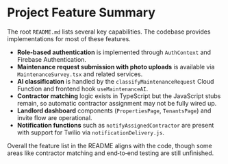 # Project Feature Summary

The root `README.md` lists several key capabilities. The codebase provides implementations for most of these features.

- **Role-based authentication** is implemented through `AuthContext` and Firebase Authentication.
- **Maintenance request submission with photo uploads** is available via `MaintenanceSurvey.tsx` and related services.
- **AI classification** is handled by the `classifyMaintenanceRequest` Cloud Function and frontend hook `useMaintenanceAI`.
- **Contractor matching** logic exists in TypeScript but the JavaScript stubs remain, so automatic contractor assignment may not be fully wired up.
- **Landlord dashboard** components (`PropertiesPage`, `TenantsPage`) and invite flow are operational.
- **Notification functions** such as `notifyAssignedContractor` are present with support for Twilio via `notificationDelivery.js`.

Overall the feature list in the README aligns with the code, though some areas like contractor matching and end‑to‑end testing are still unfinished.
